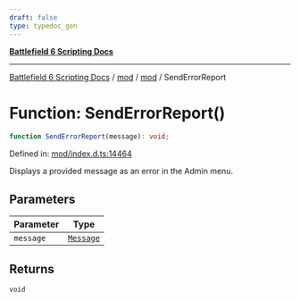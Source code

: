 ```yaml
---
draft: false
type: typedoc_gen
---
```


[**Battlefield 6 Scripting Docs**](../../../_index.md)

***

[Battlefield 6 Scripting Docs](../../../_index.md) / [mod](../../_index.md) / [mod](../_index.md) / SendErrorReport

# Function: SendErrorReport()

```ts
function SendErrorReport(message): void;
```

Defined in: [mod/index.d.ts:14464](https://github.com/battlefield-portal-community/portal-docs/blob/ff09b2690670f74de7e97198022e5a97ff1161ff/generators/santiago/mod/index.d.ts#L14464)

Displays a provided message as an error in the Admin menu.

## Parameters

| Parameter | Type |
| ------ | ------ |
| `message` | [`Message`](../Message/_index.md) |

## Returns

`void`
